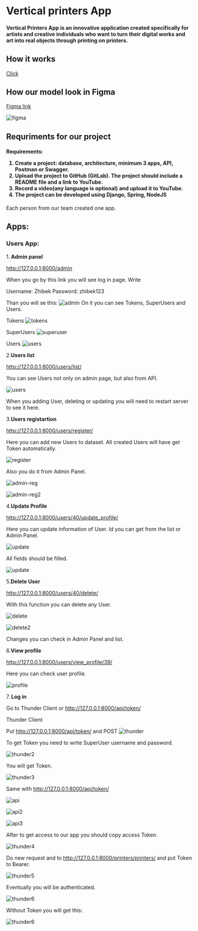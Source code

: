 <h1>Vertical printers App</h1>

<h4>Vertical Printers App is an innovative application created specifically for artists and creative individuals who want to turn their digital works and art into real objects through printing on printers.</h4>

<h2>How it works</h2>
<a href='https://drive.google.com/drive/folders/1_E6Y5flB_vEq4OWAGXHqP-YHy5KZF1_S'>Click</a>

<h2>How our model look in Figma</h2>

<a href="https://www.figma.com/design/kbwSyREyVd2byNGplYdHqo/Untitled?node-id=0%3A1&t=lI2AKQH4TOVk9jRp-1">Figma link</a>

![figma](./pictures/1.png)

<h2>Requriments for our project</h2>
 
 <h4>Requirements:

1) Create a project: database, architecture, minimum 3 apps, API, Postman or Swagger.
2) Upload the project to GitHub (GitLab). The project should include a README file and a link to YouTube.
3) Record a video(any language is optional) and upload it to YouTube.
4) The project can be developed using Django, Spring, NodeJS</h4>

Each person from our team created one app.

 <h2>Apps:</h2>

 <h3>Users App:</h3>
   1.<strong> Admin panel </strong>

   http://127.0.0.1:8000/admin
   
   When you go by this link you will see log in page. Write 
   
   Username: Zhibek
   Password: zhibek123

   Than you will se this:
   ![admin](./pictures/2.png)
   On it you can see Tokens, SuperUsers and Users.

   Tokens
   ![tokens](./pictures/3.png)

   SuperUsers
   ![superuser](./pictures/4.png)

   Users
   ![users](./pictures/5.png)


   2.<strong>Users list</strong>

   http://127.0.0.1:8000/users/list/

   You can see Users not only on admin page, but also from API.

   ![users](./pictures/6.png)

   When you adding User, deleting or updating you will need to restart server to see it here.

   3.<strong>Users registartion</strong>

   http://127.0.0.1:8000/users/register/

   Here you can add new Users to dataset. All created Users will have get Token automatically.

   ![register](pictures/7.png)

   Also you do it from Admin Panel.

   ![admin-reg](pictures/8.png)

   ![admin-reg2](pictures/9.png)

   4.<strong>Update Profile</strong>

   http://127.0.0.1:8000/users/40/update_profile/

   Here you can update information of User. Id you can get from the list or Admin Panel.

   ![update](pictures/10.png)

   All fields should be filled.

   ![update](pictures/11.png)

   5.<strong>Delete User</strong>

   http://127.0.0.1:8000/users/40/delete/

   With this function you can delete any User.

   ![delete](pictures/12.png)

   ![delete2](pictures/13.png)

   Changes you can check in Admin Panel and list.

   6.<strong>View profile</strong>

   http://127.0.0.1:8000/users/view_profile/39/

   Here you can check user profile.

   ![profile](pictures/14.png)

   7.<strong> Log in</strong>
   
   Go to Thunder Client or http://127.0.0.1:8000/api/token/
   
   Thunder Client
   
   Put http://127.0.0.1:8000/api/token/ and POST
   ![thunder](pictures/15.png)

   To get Token you need to write SuperUser username and password.

   ![thunder2](pictures/15.png)

   You will get Token.

   ![thunder3](pictures/16.png)

   Same with http://127.0.0.1:8000/api/token/

   ![api](pictures/21.png)

   ![api2](pictures/22.png)

   ![api3](pictures/23.png)

   After to get access to our app you should copy access Token.

   ![thunder4](pictures/17.png)

   Do new request and to http://127.0.0.1:8000/printers/printers/ and put Token to Bearer.

   ![thunder5](pictures/18.png)

   Eventually you will be authenticated.

   ![thunder6](pictures/19.png)

   Without Token you will get this:

   ![thunder6](pictures/20.png)

   










